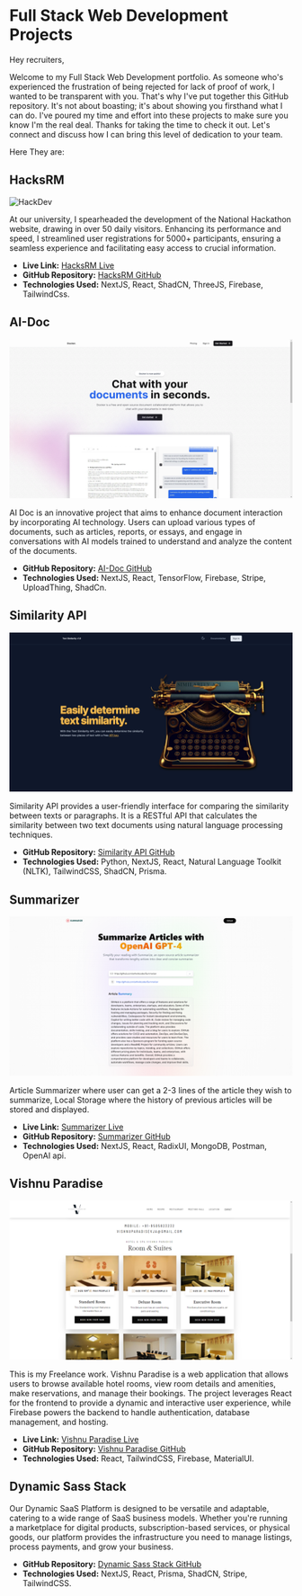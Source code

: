 # Full Stack Web Development Projects

Hey recruiters,

Welcome to my Full Stack Web Development portfolio. As someone who's experienced the frustration of being rejected for lack of proof of work, I wanted to be transparent with you. That's why I've put together this GitHub repository. It's not about boasting; it's about showing you firsthand what I can do. I've poured my time and effort into these projects to make sure you know I'm the real deal. Thanks for taking the time to check it out. Let's connect and discuss how I can bring this level of dedication to your team.

Here They are:

## HacksRM

![HackDev](https://private-user-images.githubusercontent.com/126908332/250971578-0cf8166c-f044-4c1c-bc2a-7e3dd7f7939a.png?jwt=eyJhbGciOiJIUzI1NiIsInR5cCI6IkpXVCJ9.eyJpc3MiOiJnaXRodWIuY29tIiwiYXVkIjoicmF3LmdpdGh1YnVzZXJjb250ZW50LmNvbSIsImtleSI6ImtleTUiLCJleHAiOjE3MTcwMDEyMDIsIm5iZiI6MTcxNzAwMDkwMiwicGF0aCI6Ii8xMjY5MDgzMzIvMjUwOTcxNTc4LTBjZjgxNjZjLWYwNDQtNGMxYy1iYzJhLTdlM2RkN2Y3OTM5YS5wbmc_WC1BbXotQWxnb3JpdGhtPUFXUzQtSE1BQy1TSEEyNTYmWC1BbXotQ3JlZGVudGlhbD1BS0lBVkNPRFlMU0E1M1BRSzRaQSUyRjIwMjQwNTI5JTJGdXMtZWFzdC0xJTJGczMlMkZhd3M0X3JlcXVlc3QmWC1BbXotRGF0ZT0yMDI0MDUyOVQxNjQxNDJaJlgtQW16LUV4cGlyZXM9MzAwJlgtQW16LVNpZ25hdHVyZT1mMmMxODNkNGI4MGZmM2E0OTA5MWJjMThhMGQ2OWQyYmRmMGRhN2NiZTAyOTQ4OWYyMGFkNzc0ZGQ1Zjc5OTdjJlgtQW16LVNpZ25lZEhlYWRlcnM9aG9zdCZhY3Rvcl9pZD0wJmtleV9pZD0wJnJlcG9faWQ9MCJ9.pgn5hFmxKT5Pn3c3toPXRHueqBloEvuDX-bKlczECSU)

At our university, I spearheaded the development of the National Hackathon website, drawing in over 50 daily
visitors. Enhancing its performance and speed, I streamlined user registrations for 5000+ participants, ensuring
a seamless experience and facilitating easy access to crucial information.

- **Live Link:** [HacksRM Live](https://hack-dev-chi.vercel.app/)
- **GitHub Repository:** [HacksRM GitHub](https://github.com/sathwikcodes/HackDev)
- **Technologies Used:** NextJS, React, ShadCN, ThreeJS, Firebase, TailwindCss.

## AI-Doc

![AI-Doc](https://github.com/sathwikcodes/Ai-Doc/blob/main/Screenshot%20(171).png)

AI Doc is an innovative project that aims to enhance document interaction by incorporating AI technology. Users can upload various types of documents, such as articles, reports, or essays, and engage in conversations with AI models trained to understand and analyze the content of the documents.

- **GitHub Repository:** [AI-Doc GitHub](https://github.com/sathwikcodes/Ai-Doc)
- **Technologies Used:** NextJS, React, TensorFlow, Firebase, Stripe, UploadThing, ShadCn.

## Similarity API

![Similarity API](https://github.com/sathwikcodes/similarity-api/blob/main/1.png)

Similarity API provides a user-friendly interface for comparing the similarity between texts or paragraphs. It is a RESTful API that calculates the similarity between two text documents using natural language processing techniques.

- **GitHub Repository:** [Similarity API GitHub](https://github.com/sathwikcodes/similarity-api)
- **Technologies Used:** Python, NextJS, React, Natural Language Toolkit (NLTK), TailwindCSS, ShadCN, Prisma.

## Summarizer

![Summarizer](https://github.com/sathwikcodes/Summarizer/blob/main/sumz.png)

Article Summarizer where user can get a 2-3 lines of the article they wish to summarize, Local Storage where the history of previous articles will be stored and displayed.

- **Live Link:** [Summarizer Live](https://summarizer-hazel.vercel.app/)
- **GitHub Repository:** [Summarizer GitHub](https://github.com/sathwikcodes/Summarizer)
- **Technologies Used:** NextJS, React, RadixUI, MongoDB, Postman, OpenAI api.

## Vishnu Paradise

![Vishnu Paradise](https://github.com/sathwikcodes/Vishnu-Paradise/blob/main/Screenshot%20(167).png)

This is my Freelance work. Vishnu Paradise is a web application that allows users to browse available hotel rooms, view room details and amenities, make reservations, and manage their bookings. The project leverages React for the frontend to provide a dynamic and interactive user experience, while Firebase powers the backend to handle authentication, database management, and hosting. 

- **Live Link:** [Vishnu Paradise Live](https://brilliant-bombolone-1ab83b.netlify.app/)
- **GitHub Repository:** [Vishnu Paradise GitHub](https://github.com/sathwikcodes/similarity-api)
- **Technologies Used:** React, TailwindCSS, Firebase, MaterialUI.

## Dynamic Sass Stack

Our Dynamic SaaS Platform is designed to be versatile and adaptable, catering to a wide range of SaaS business models. Whether you're running a marketplace for digital products, subscription-based services, or physical goods, our platform provides the infrastructure you need to manage listings, process payments, and grow your business.

- **GitHub Repository:** [Dynamic Sass Stack GitHub](https://github.com/sathwikcodes/Full-stack)
- **Technologies Used:** NextJS, React, Prisma, ShadCN, Stripe, TailwindCSS.
